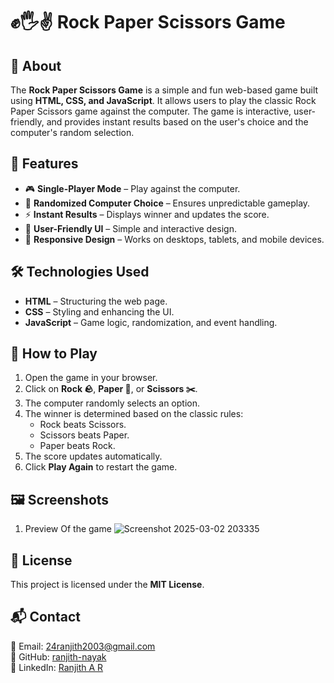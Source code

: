 # ✊🖐️✌️ Rock Paper Scissors Game

## 📌 About
The **Rock Paper Scissors Game** is a simple and fun web-based game built using **HTML, CSS, and JavaScript**. It allows users to play the classic Rock Paper Scissors game against the computer. The game is interactive, user-friendly, and provides instant results based on the user's choice and the computer's random selection.

## 🚀 Features
- 🎮 **Single-Player Mode** – Play against the computer.
- 🤖 **Randomized Computer Choice** – Ensures unpredictable gameplay.
- ⚡ **Instant Results** – Displays winner and updates the score.
- 🎨 **User-Friendly UI** – Simple and interactive design.
- 📱 **Responsive Design** – Works on desktops, tablets, and mobile devices.

## 🛠️ Technologies Used
- **HTML** – Structuring the web page.
- **CSS** – Styling and enhancing the UI.
- **JavaScript** – Game logic, randomization, and event handling.

## 🔧 How to Play
1. Open the game in your browser.
2. Click on **Rock 🪨**, **Paper 📄**, or **Scissors ✂️**.
3. The computer randomly selects an option.
4. The winner is determined based on the classic rules:
   - Rock beats Scissors.
   - Scissors beats Paper.
   - Paper beats Rock.
5. The score updates automatically.
6. Click **Play Again** to restart the game.


## 🖼️ Screenshots
1) Preview Of the game
![Screenshot 2025-03-02 203335](https://github.com/user-attachments/assets/f470e1e2-3c2e-4fdd-8fa9-1a4e19368140)



## 📜 License
This project is licensed under the **MIT License**.

## 📬 Contact
📧 Email: 24ranjith2003@gmail.com  
🐙 GitHub: [ranjith-nayak](https://github.com/ranjith-nayak)  
💼 LinkedIn: [Ranjith A R](https://www.linkedin.com/in/your-profile/)
